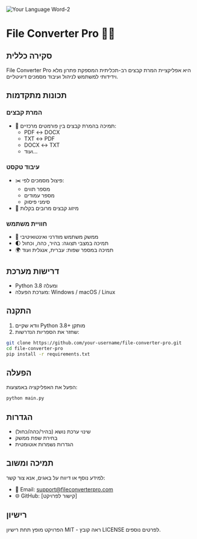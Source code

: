 ![Your Language Word-2](https://github.com/user-attachments/assets/5f001d9a-4c75-4d83-8493-846eec8717cd)
# File Converter Pro 🔄📄

## סקירה כללית
File Converter Pro היא אפליקציית המרת קבצים רב-תכליתית המספקת פתרון מלא וידידותי למשתמש לניהול ועיבוד מסמכים דיגיטליים.

## תכונות מתקדמות
### המרת קבצים
- 🔄 תמיכה בהמרת קבצים בין פורמטים מרכזיים:
  * PDF ↔ DOCX
  * TXT ↔ PDF
  * DOCX ↔ TXT
  * ועוד...

### עיבוד טקסט
- ✂️ פיצול מסמכים לפי:
  * מספר תווים
  * מספר עמודים
  * סימני פיסוק
- 🔗 מיזוג קבצים מרובים בקלות

### חוויית משתמש
- 🌈 ממשק משתמש מודרני ואינטואיטיבי
- 🌓 תמיכה במצבי תצוגה: בהיר, כהה, וכחול
- 🌍 תמיכה במספר שפות: עברית, אנגלית ועוד

## דרישות מערכת
- Python 3.8 ומעלה
- מערכת הפעלה: Windows / macOS / Linux

## התקנה
1. וודא שקיים Python 3.8+ מותקן
2. שחזר את הספריות הנדרשות:
```bash
git clone https://github.com/your-username/file-converter-pro.git
cd file-converter-pro
pip install -r requirements.txt
```

## הפעלה
הפעל את האפליקציה באמצעות:
```bash
python main.py
```

## הגדרות
- שינוי ערכת נושא (בהיר/כהה/כחול)
- בחירת שפת ממשק
- הגדרות נשמרות אוטומטית

## תמיכה ומשוב
למידע נוסף או דיווח על באגים, אנא צור קשר:
- 📧 Email: support@fileconverterpro.com
- 🌐 GitHub: [קישור לפרויקט]

## רישיון
הפרויקט מופץ תחת רישיון MIT - ראה קובץ LICENSE לפרטים נוספים.
